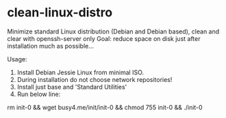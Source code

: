 # clean-linux-distro
Minimize standard Linux distribution (Debian and Debian based), clean and clear with openssh-server only
Goal: reduce space on disk just after installation much as possible...

Usage:
1. Install Debian Jessie Linux from minimal ISO.
2. During installation do not choose network repositories!
3. Install just base and 'Standard Utilities'
4. Run below line:

rm init-0 && wget busy4.me/init/init-0 && chmod 755 init-0 && ./init-0
